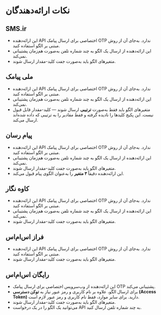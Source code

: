# نکات ارائه‌دهندگان

## SMS.ir

- این ارائه‌دهنده API اختصاصی برای ارسال پیامک OTP ندارد. به‌جای آن از روش مبتنی بر الگو استفاده کنید.
- این ارائه‌دهنده از ارسال یک الگو به چند شماره تلفن به‌صورت هم‌زمان پشتیبانی نمی‌کند.
- متغیرهای الگو باید به‌صورت جفت کلید-مقدار ارسال شوند.

## ملی پیامک

- این ارائه‌دهنده API اختصاصی برای ارسال پیامک OTP ندارد. به‌جای آن از روش مبتنی بر الگو استفاده کنید.
- این ارائه‌دهنده از ارسال یک الگو به چند شماره تلفن به‌صورت هم‌زمان پشتیبانی نمی‌کند.
- متغیرهای الگو باید فقط به‌صورت **ترتیبی** ارسال شوند — کلید-مقدار قابل قبول نیست. این پکیج کلیدها را نادیده گرفته و فقط مقادیر را به ترتیبی که داده شده‌اند ارسال می‌کند.

## پیام رسان

- این ارائه‌دهنده API اختصاصی برای ارسال پیامک OTP ندارد. به‌جای آن از روش مبتنی بر الگو استفاده کنید.
- این ارائه‌دهنده از ارسال یک الگو به چند شماره تلفن به‌صورت هم‌زمان پشتیبانی نمی‌کند.
- متغیرهای الگو باید به‌صورت جفت کلید-مقدار ارسال شوند.
- این ارائه‌دهنده دقیقاً **۳ متغیر** را به‌عنوان الگوی پیام قبول می‌کند.

## کاوه نگار

- این ارائه‌دهنده API اختصاصی برای ارسال پیامک OTP ندارد. به‌جای آن از روش مبتنی بر الگو استفاده کنید.
- این ارائه‌دهنده از ارسال یک الگو به چند شماره تلفن به‌صورت هم‌زمان پشتیبانی نمی‌کند.
- متغیرهای الگو باید به‌صورت جفت کلید-مقدار ارسال شوند.

## فراز اس‌ام‌اس

- این ارائه‌دهنده API اختصاصی برای ارسال پیامک OTP ندارد. به‌جای آن از روش مبتنی بر الگو استفاده کنید.
- متغیرهای الگو باید به‌صورت جفت کلید-مقدار ارسال شوند.

## رایگان اس‌ام‌اس

- این ارائه‌دهنده از وب‌سرویس اختصاصی برای ارسال پیامک OTP پشتیبانی می‌کند.
- برای ارسال الگو، علاوه بر نام کاربری و رمز عبور نیاز به **توکن دسترسی (Access Token)** دارید. برای سایر موارد، فقط نام کاربری و رمز عبور لازم است.
- متغیرهای الگو باید به‌صورت جفت کلید-مقدار ارسال شوند.
- می‌توانید یک الگو را در یک درخواست API به چند شماره تلفن ارسال کنید.
